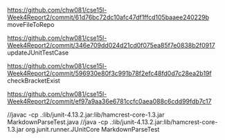 https://github.com/chw081/cse15l-Week4Report2/commit/61d76bc72dc10afc47df1ffcd105baaee240229b
moveFileToRepo

https://github.com/chw081/cse15l-Week4Report2/commit/346e709dd024d21cd0f075ea85f7e0838b2f0917
updateJUnitTestCase

https://github.com/chw081/cse15l-Week4Report2/commit/596930e80f3c991b78f2efc48fd0d7c28ea2b19f
checkBracketExist

https://github.com/chw081/cse15l-Week4Report2/commit/ef97a9aa36e6781ccfc0aea088c6cdd99fdb7c17

//javac -cp .:lib/junit-4.13.2.jar:lib/hamcrest-core-1.3.jar MarkdownParseTest.java
//java -cp .:lib/junit-4.13.2.jar:lib/hamcrest-core-1.3.jar org.junit.runner.JUnitCore MarkdownParseTest 
